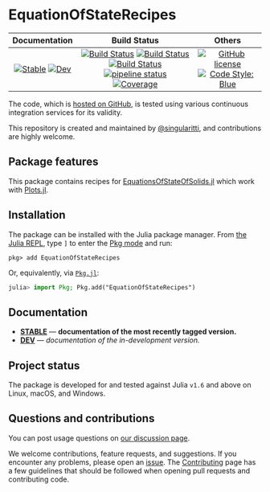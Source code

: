 # EquationOfStateRecipes

|                                 **Documentation**                                  |                                                                                                 **Build Status**                                                                                                 |                                        **Others**                                         |
| :--------------------------------------------------------------------------------: | :--------------------------------------------------------------------------------------------------------------------------------------------------------------------------------------------------------------: | :---------------------------------------------------------------------------------------: |
| [![Stable][docs-stable-img]][docs-stable-url] [![Dev][docs-dev-img]][docs-dev-url] | [![Build Status][gha-img]][gha-url] [![Build Status][appveyor-img]][appveyor-url] [![Build Status][cirrus-img]][cirrus-url] [![pipeline status][gitlab-img]][gitlab-url] [![Coverage][codecov-img]][codecov-url] | [![GitHub license][license-img]][license-url] [![Code Style: Blue][style-img]][style-url] |

[docs-stable-img]: https://img.shields.io/badge/docs-stable-blue.svg
[docs-stable-url]: https://MineralsCloud.github.io/EquationOfStateRecipes.jl/stable
[docs-dev-img]: https://img.shields.io/badge/docs-dev-blue.svg
[docs-dev-url]: https://MineralsCloud.github.io/EquationOfStateRecipes.jl/dev
[gha-img]: https://github.com/MineralsCloud/EquationOfStateRecipes.jl/workflows/CI/badge.svg
[gha-url]: https://github.com/MineralsCloud/EquationOfStateRecipes.jl/actions
[appveyor-img]: https://ci.appveyor.com/api/projects/status/github/MineralsCloud/EquationOfStateRecipes.jl?svg=true
[appveyor-url]: https://ci.appveyor.com/project/singularitti/EquationOfStateRecipes-jl
[cirrus-img]: https://api.cirrus-ci.com/github/MineralsCloud/EquationOfStateRecipes.jl.svg
[cirrus-url]: https://cirrus-ci.com/github/MineralsCloud/EquationOfStateRecipes.jl
[gitlab-img]: https://gitlab.com/singularitti/EquationOfStateRecipes.jl/badges/main/pipeline.svg
[gitlab-url]: https://gitlab.com/singularitti/EquationOfStateRecipes.jl/-/pipelines
[codecov-img]: https://codecov.io/gh/MineralsCloud/EquationOfStateRecipes.jl/branch/main/graph/badge.svg
[codecov-url]: https://codecov.io/gh/MineralsCloud/EquationOfStateRecipes.jl
[license-img]: https://img.shields.io/github/license/MineralsCloud/EquationOfStateRecipes.jl
[license-url]: https://github.com/MineralsCloud/EquationOfStateRecipes.jl/blob/main/LICENSE
[style-img]: https://img.shields.io/badge/code%20style-blue-4495d1.svg
[style-url]: https://github.com/invenia/BlueStyle

The code, which is [hosted on GitHub](https://github.com/MineralsCloud/EquationOfStateRecipes.jl), is tested
using various continuous integration services for its validity.

This repository is created and maintained by
[@singularitti](https://github.com/singularitti), and contributions are highly welcome.

## Package features

This package contains recipes for
[EquationsOfStateOfSolids.jl](https://github.com/MineralsCloud/EquationsOfStateOfSolids.jl)
which work with [Plots.jl](https://github.com/JuliaPlots/Plots.jl).

## Installation

The package can be installed with the Julia package manager.
From [the Julia REPL](https://docs.julialang.org/en/v1/stdlib/REPL/), type `]` to enter
the [Pkg mode](https://docs.julialang.org/en/v1/stdlib/REPL/#Pkg-mode) and run:

```julia-repl
pkg> add EquationOfStateRecipes
```

Or, equivalently, via [`Pkg.jl`](https://pkgdocs.julialang.org/v1/):

```julia
julia> import Pkg; Pkg.add("EquationOfStateRecipes")
```

## Documentation

- [**STABLE**][docs-stable-url] — **documentation of the most recently tagged version.**
- [**DEV**][docs-dev-url] — _documentation of the in-development version._

## Project status

The package is developed for and tested against Julia `v1.6` and above on Linux, macOS, and
Windows.

## Questions and contributions

You can post usage questions on
[our discussion page](https://github.com/MineralsCloud/EquationOfStateRecipes.jl/discussions).

We welcome contributions, feature requests, and suggestions. If you encounter any problems,
please open an [issue](https://github.com/MineralsCloud/EquationOfStateRecipes.jl/issues).
The [Contributing](@ref) page has
a few guidelines that should be followed when opening pull requests and contributing code.

